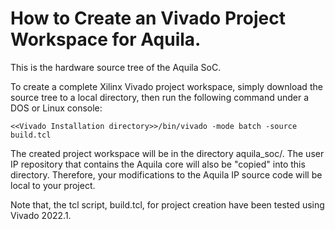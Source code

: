 # How to Create an Vivado Project Workspace for Aquila.
This is the hardware source tree of the Aquila SoC.

To create a complete Xilinx Vivado project workspace, simply download the source tree to a local directory, then run the following command under a DOS or Linux console:

```
<<Vivado Installation directory>>/bin/vivado -mode batch -source build.tcl
```

The created project workspace will be in the directory aquila_soc/. The user IP repository that contains the Aquila core will also be "copied" into this directory. Therefore, your modifications to the Aquila IP source code will be local to your project.


Note that, the tcl script, build.tcl, for project creation have been tested using Vivado 2022.1.

